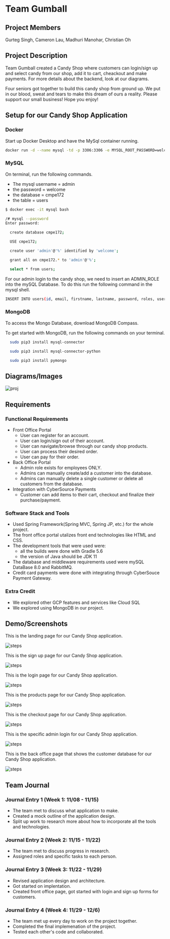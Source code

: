 # Team Gumball

## Project Members

Gurteg Singh, Cameron Lau, Madhuri Manohar, Christian Oh

## Project Description

Team Gumball created a Candy Shop where customers can login/sign up and select candy from our shop, add it to cart, cheackout and make payments. For more details about the backend, look at our diagrams.

Four seniors got together to build this candy shop from ground up. We put in our blood, sweat and tears to make this dream of ours a reality. Please support our small business! Hope you enjoy!

## Setup for our Candy Shop Application

### Docker

Start up Docker Desktop and have the MySql container running.

```bash
docker run -d --name mysql -td -p 3306:3306 -e MYSQL_ROOT_PASSWORD=welcome mysql:8.0
```

### MySQL

On terminal, run the following commands.

- The mysql username = admin
- the password = welcome
- the database = cmpe172
- the table = users

```bash
$ docker exec -it mysql bash
```

```bash
/# mysql --password
Enter password:
```

```bash
  create database cmpe172;
```

```bash
  USE cmpe172;
```

```bash
  create user 'admin'@'%' identified by 'welcome';
```

```bash
  grant all on cmpe172.* to 'admin'@'%';
```

```bash
  select * from users;
```

For our admin login to the candy shop, we need to insert an ADMIN_ROLE into the mySQL Database. To do this run the following command in the mysql shell.

```bash
INSERT INTO users(id, email, firstname, lastname, password, roles, username) VALUES(1, 'admin@email.com','admin','admin','admin','ROLE_ADMIN','admin');
```

### MongoDB

To access the Mongo Database, download MongoDB Compass.

To get started with MongoDB, run the following commands on your terminal.

```bash
  sudo pip3 install mysql-connector
```

```bash
  sudo pip3 install mysql-connector-python
```

```bash
  sudo pip3 install pymongo
```

## Diagrams/Images

![proj](architecture.png)

## Requirements

### Functional Requirements

- Front Office Portal
  - User can register for an account.
  - User can login/sign out of their account.
  - User can navigate/browse through our candy shop products.
  - User can process their desired order.
  - User can pay for their order.
- Back Office Portal
  - Admin role exists for employees ONLY.
  - Admins can manually create/add a customer into the database.
  - Admins can manually delete a single customer or delete all customers from the database.
- Integration with CyberSource Payments
  - Customer can add items to their cart, checkout and finalize their purchase/payment.

### Software Stack and Tools

- Used Spring Framework(Spring MVC, Spring JP, etc.) for the whole project.
- The front office portal utalizes front end technologies like HTML and CSS.
- The development tools that were used were:
  - all the builds were done with Gradle 5.6
  - the version of Java should be JDK 11
- The database and middleware requirements used were mySQL DataBase 8.0 and RabbitMQ.
- Credit card payments were done with integrating through CyberSouce Payment Gateway.

### Extra Credit

- We explored other GCP features and services like Cloud SQL
- We explored using MongoDB in our project.

## Demo/Screenshots

This is the landing page for our Candy Shop application.

![steps](Step1.png)

This is the sign up page for our Candy Shop application.

![steps](Step2.png)

This is the login page for our Candy Shop application.

![steps](Step3.png)

This is the products page for our Candy Shop application.

![steps](Step4.png)

This is the checkout page for our Candy Shop application.

![steps](Step5.png)

This is the specific admin login for our Candy Shop application.

![steps](Step6.png)

This is the back office page that shows the customer database for our Candy Shop application.

![steps](Step7.png)

## Team Journal

### Journal Entry 1 (Week 1: 11/08 - 11/15)

- The team met to discuss what application to make.
- Created a mock outline of the application design.
- Split up work to research more about how to incorporate all the tools and technologies.

### Journal Entry 2 (Week 2: 11/15 - 11/22)

- The team met to discuss progress in research.
- Assigned roles and specific tasks to each person.

### Journal Entry 3 (Week 3: 11/22 - 11/29)

- Revised application design and architecture.
- Got started on implentation.
- Created front office page, got started with login and sign up forms for customers.

### Journal Entry 4 (Week 4: 11/29 - 12/6)

- The team met up every day to work on the project together.
- Completed the final implemenation of the project.
- Tested each other's code and collaborated.
